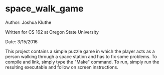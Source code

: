 # space_walk_game

Author: Joshua Kluthe

Written for CS 162 at Oregon State University

Date: 3/15/2016

This project contains a simple puzzle game in which the player acts as a person walking through a space station and has to fix some problems. To compile and link, simply type the "Make" command. To run, simply run the resulting executable and follow on screen instructions.

